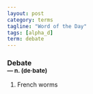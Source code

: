 ```yaml
---
layout: post
category: terms
tagline: "Word of the Day"
tags: [alpha_d]
term: debate
---
```


<h3>Debate<br/> <small>&mdash; n. (de<span>&middot;</span>bate)</small></h3>
<p><ol><li>French worms</li>
</ol></p>
